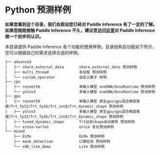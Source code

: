 # Python 预测样例

**如果您看到这个目录，我们会假设您已经对 Paddle Inference 有了一定的了解。如果您刚刚接触 Paddle Inference 不久，建议您[访问这里](https://paddle-inference.readthedocs.io/en/latest/#)对 Paddle Inference 做一个初步的认识。**

本目录提供 Paddle Inference 各个功能的使用样例。目录结构及功能如下所示，您可以根据自己的需求选择合适的样例。

```
├── advanced
│   ├── share_external_data       share_external_data 预测样例
│   ├── multi_thread              多线程 预测样例
│   └── custom_operator           自定义算子 样例      
├── cpu
│   ├── resnet50                  单输入模型 oneDNN/OnnxRuntime 预测样例
│   └── yolov3                    多输入模型 oneDNN/OnnxRuntime 预测样例
├── gpu
│   ├── resnet50                  单输入模型 原生gpu/gpu混合精度推理/Trt_fp32/Trt_fp16/Trt_int8/Trt_dynamic_shape 预测样例
│   ├── yolov3                    多输入模型 原生gpu/gpu混合精度推理/Trt_fp32/Trt_fp16/Trt_int8/Trt_dynamic_shape 预测样例
│   ├── tuned_dynamic_shape       Trt动态shape自动推导 预测样例
│   └── ernie-varlen              ernie 变长预测样例
└── mixed
    ├── ELMo                      ELMo 预测样例
    ├── mask_detection            口罩检测 预测样例
    └── x86_lstm_demo             Lstm 预测样例
```
